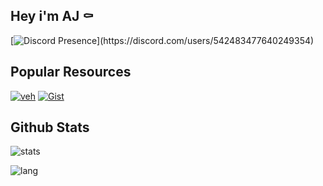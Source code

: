 ## Hey i'm AJ ⚰️

[![Discord Presence](https://lanyard.cnrad.dev/api/542483477640249354?bg=transparent&idleMessage=Probably%20doing%20something%20else...)](https://discord.com/users/542483477640249354)

## Popular Resources
[![veh](https://github.ihyajb.dev/api/pin/?username=ihyajb&repo=aj-veh-package&theme=discord_old_blurple)](https://github.com/ihyajb/aj-veh-package)
[![Gist](https://github.ihyajb.dev/api/gist?id=3c518c56b3c5b2dd63e96b91e93f3277&theme=discord_old_blurple)](https://gist.github.com/ihyajb/3c518c56b3c5b2dd63e96b91e93f3277/)
<!-- ![casino](https://github-readme-stats.vercel.app/api/pin/?username=ihyajb&repo=qb-casinoheist&theme=dracula) -->

## Github Stats
![stats](https://github.ihyajb.dev/api?username=ihyajb&count_private=true&show_icons=true&theme=discord_old_blurple&layout=compact&hide_title=true&hide_rank=false&show=prs_merged)

![lang](https://github.ihyajb.dev/api/top-langs/?username=ihyajb&hide_progress=true&layout=compact&theme=discord_old_blurple)
